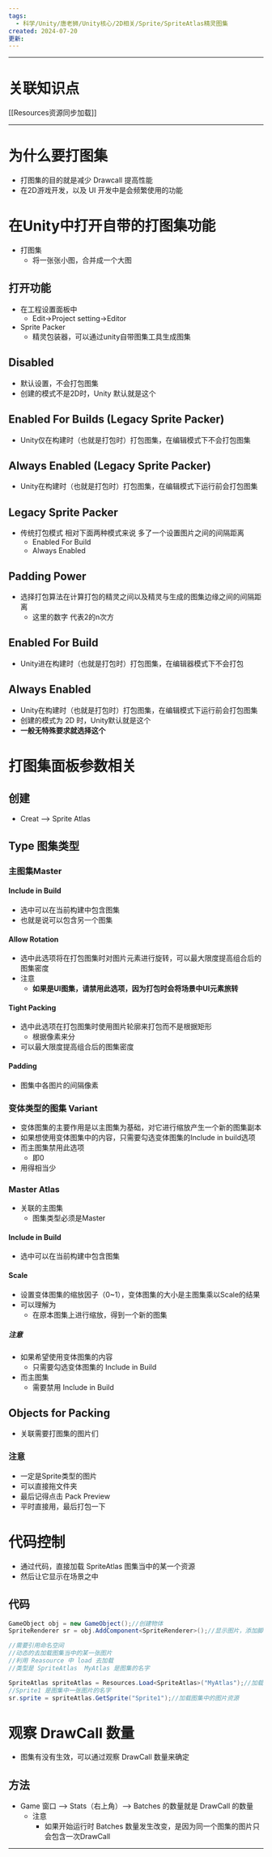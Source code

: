 ```yaml
---
tags:
  - 科学/Unity/唐老狮/Unity核心/2D相关/Sprite/SpriteAtlas精灵图集
created: 2024-07-20
更新:
---
```


---
# 关联知识点

[[Resources资源同步加载]]

---
# 为什么要打图集

- 打图集的目的就是减少 Drawcall 提高性能
- 在2D游戏开发，以及 UI 开发中是会频繁使用的功能
# 在Unity中打开自带的打图集功能

- 打图集
	- 将一张张小图，合并成一个大图
## 打开功能

- 在工程设置面板中
	- Edit->Project setting->Editor
- Sprite Packer
	- 精灵包装器，可以通过unity自带图集工具生成图集
## Disabled

- 默认设置，不会打包图集
- 创建的模式不是2D时，Unity 默认就是这个
## Enabled For Builds (Legacy Sprite Packer)

- Unity仅在构建时（也就是打包时）打包图集，在编辑模式下不会打包图集
## Always Enabled (Legacy Sprite Packer)

- Unity在构建时（也就是打包时）打包图集，在编辑模式下运行前会打包图集
## Legacy Sprite Packer

- 传统打包模式 相对下面两种模式来说 多了一个设置图片之间的间隔距离
	- Enabled For Build
	- Always Enabled
## Padding Power

- 选择打包算法在计算打包的精灵之间以及精灵与生成的图集边缘之间的间隔距离
	- 这里的数字 代表2的n次方
## Enabled For Build

- Unity进在构建时（也就是打包时）打包图集，在编辑器模式下不会打包
## **Always Enabled**

- Unity在构建时（也就是打包时）打包图集，在编辑模式下运行前会打包图集
- 创建的模式为 2D 时，Unity默认就是这个
- **一般无特殊要求就选择这个**
# 打图集面板参数相关
## 创建

- Creat ——> Sprite Atlas
## Type 图集类型
### 主图集Master
#### Include in Build

- 选中可以在当前构建中包含图集
- 也就是说可以包含另一个图集
#### Allow Rotation

- 选中此选项将在打包图集时对图片元素进行旋转，可以最大限度提高组合后的图集密度
- 注意
	- **如果是UI图集，请禁用此选项，因为打包时会将场景中UI元素旅转**
#### Tight Packing

- 选中此选项在打包图集时使用图片轮廓来打包而不是根据矩形
	- 根据像素来分
- 可以最大限度提高组合后的图集密度
#### Padding

- 图集中各图片的间隔像素
### 变体类型的图集 Variant

- 变体图集的主要作用是以主图集为基础，对它进行缩放产生一个新的图集副本
- 如果想使用变体图集中的内容，只需要勾选变体图集的Include in build选项
- 而主图集禁用此选项
	- 即0
- 用得相当少
### Master Atlas

- 关联的主图集
	- 图集类型必须是Master
#### Include in Build

- 选中可以在当前构建中包含图集
#### Scale

- 设置变体图集的缩放因子（0~1），变体图集的大小是主图集乘以Scale的结果
- 可以理解为
	- 在原本图集上进行缩放，得到一个新的图集
##### 注意

- 如果希望使用变体图集的内容
	- 只需要勾选变体图集的 Include in Build
- 而主图集
	- 需要禁用 Include in Build
## Objects for Packing

- 关联需要打图集的图片们
### 注意

- 一定是Sprite类型的图片
- 可以直接拖文件夹
- 最后记得点击 Pack Preview
- 平时直接用，最后打包一下
# 代码控制

- 通过代码，直接加载 SpriteAtlas 图集当中的某一个资源
- 然后让它显示在场景之中
## 代码

```C#
GameObject obj = new GameObject();//创建物体
SpriteRenderer sr = obj.AddComponent<SpriteRenderer>();//显示图片，添加脚本

//需要引用命名空间
//动态的去加载图集当中的某一张图片
//利用 Reasource 中 load 去加载
//类型是 SpriteAtlas  MyAtlas 是图集的名字

SpriteAtlas spriteAtlas = Resources.Load<SpriteAtlas>("MyAtlas");//加载图集资源
//Sprite1 是图集中一张图片的名字
sr.sprite = spriteAtlas.GetSprite("Sprite1");//加载图集中的图片资源
```

# 观察 DrawCall 数量

- 图集有没有生效，可以通过观察 DrawCall 数量来确定
## 方法

- Game 窗口 ——> Stats（右上角）——> Batches 的数量就是 DrawCall 的数量
	- 注意
		- 如果开始运行时 Batches 数量发生改变，是因为同一个图集的图片只会包含一次DrawCall

---